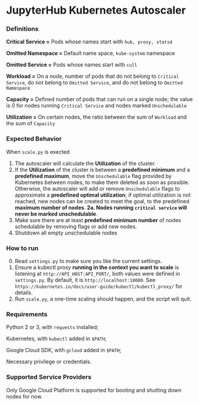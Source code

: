 JupyterHub Kubernetes Autoscaler
===================================

### Definitions

**Critical Service =** Pods whose names start with `hub, proxy, statsd`

**Omitted Namespace =** Default name space, `kube-system` namespace

**Omitted Service =** Pods whose names start with `cull`

**Workload =**  On a node, number of pods that do not belong to `Critical Service`, do not belong to `Omitted Service`, and do not belong to `Omitted Namespace`

**Capacity =** Defined number of pods that can run on a single node; the value is 0 for nodes running `Critical Service` and nodes marked `Unschedulable`

**Utilization =** On certain nodes, the ratio between the sum of `Workload` and the sum of `Capacity`

### Expected Behavior

When `scale.py` is exected

1. The autoscaler will calculate the **Utilization** of the cluster.
2. If the **Utilization** of the cluster is between a **predefined minimum** and a **predefined maximum**, move the `Unschedulable` flag provided by Kubernetes between nodes, to make them deleted as soon as possible. Otherwise, the autoscaler will add or remove `Unschedulable` flags to approximate a **predefined optimal utilization**; if optimal utilization is not reached, new nodes can be created to meet the goal, to the predefined **maximum number of nodes**.
**2a. Nodes running `critical service` will never be marked unschedulable**.
3. Make sure there are at least **predefined minimum number** of nodes schedulable by removing flags or add new nodes.
4. Shutdown all empty unschedulable nodes

### How to run

0. Read `settings.py` to make sure you like the current settings.
1. Ensure a kubectl proxy **running in the context you want to scale** is listening at `http://API_HOST:API_PORT/`, both values were defined in `settings.py`. By default, it is `http://localhost:18080`. See `https://kubernetes.io/docs/user-guide/kubectl/kubectl_proxy/` for details.
2. Run `scale.py`, a one-time scaling should happen, and the script will quit.

### Requirements

Python 2 or 3, with `requests` installed;

Kubernetes, with `kubectl` added in `$PATH`;

Google Cloud SDK, with `gcloud` added in `$PATH`;

Necessary privilege or credentials.

### Supported Service Providers

Only Google Cloud Platform is supported for booting and shutting down nodes for now.
